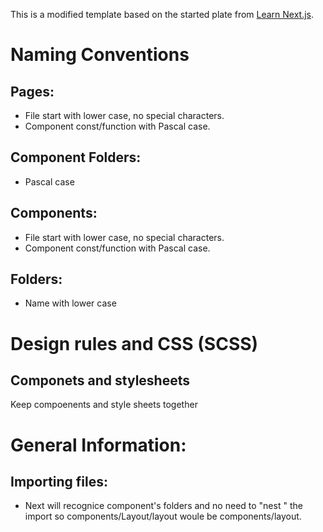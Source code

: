 This is a modified template based on the started plate from [Learn Next.js](https://nextjs.org/learn).

# Naming Conventions
## Pages:
- File start with lower case, no special characters.
- Component const/function with Pascal case.

## Component Folders:
- Pascal case

## Components:
- File start with lower case, no special characters.
- Component const/function with Pascal case.

## Folders:
- Name with lower case

# Design rules and CSS (SCSS)
## Componets and stylesheets 
Keep compoenents and style sheets together

# General Information: 
## Importing files:
- Next will recognice component's folders and no need to "nest " the import so components/Layout/layout woule be components/layout.